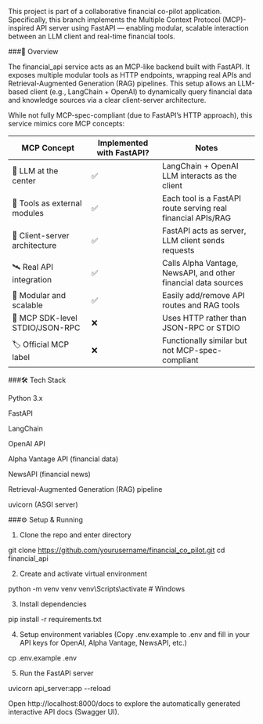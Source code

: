 
This project is part of a collaborative financial co-pilot application. Specifically, this branch implements the Multiple Context Protocol (MCP)-inspired API server using FastAPI — enabling modular, scalable interaction between an LLM client and real-time financial tools.

###🚀 Overview

The financial_api service acts as an MCP-like backend built with FastAPI. It exposes multiple modular tools as HTTP endpoints, wrapping real APIs and Retrieval-Augmented Generation (RAG) pipelines. This setup allows an LLM-based client (e.g., LangChain + OpenAI) to dynamically query financial data and knowledge sources via a clear client-server architecture.

While not fully MCP-spec-compliant (due to FastAPI’s HTTP approach), this service mimics core MCP concepts:

| MCP Concept                         | Implemented with FastAPI? | Notes                                                     |
|-------------------------------------|----------------------------|-----------------------------------------------------------|
| 🧠 LLM at the center                | ✅                         | LangChain + OpenAI LLM interacts as the client            |
| 🔌 Tools as external modules        | ✅                         | Each tool is a FastAPI route serving real financial APIs/RAG |
| 📡 Client-server architecture       | ✅                         | FastAPI acts as server, LLM client sends requests         |
| 🛰️ Real API integration            | ✅                         | Calls Alpha Vantage, NewsAPI, and other financial data sources |
| 🔁 Modular and scalable             | ✅                         | Easily add/remove API routes and RAG tools                |
| 🧱 MCP SDK-level STDIO/JSON-RPC     | ❌                         | Uses HTTP rather than JSON-RPC or STDIO                  |
| 🏷️ Official MCP label              | ❌                         | Functionally similar but not MCP-spec-compliant           |



###🛠️ Tech Stack

Python 3.x

FastAPI

LangChain

OpenAI API

Alpha Vantage API (financial data)

NewsAPI (financial news)

Retrieval-Augmented Generation (RAG) pipeline

uvicorn (ASGI server)


###⚙️ Setup & Running

1. Clone the repo and enter directory

git clone https://github.com/yourusername/financial_co_pilot.git
cd financial_api

2. Create and activate virtual environment

python -m venv venv
venv\Scripts\activate    # Windows 

3. Install dependencies

pip install -r requirements.txt

4. Setup environment variables
(Copy .env.example to .env and fill in your API keys for OpenAI, Alpha Vantage, NewsAPI, etc.)

cp .env.example .env

5. Run the FastAPI server

uvicorn api_server:app --reload

Open http://localhost:8000/docs to explore the automatically generated interactive API docs (Swagger UI).




